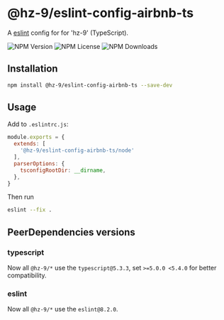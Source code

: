 # @hz-9/eslint-config-airbnb-ts

A [eslint] config for for 'hz-9' (TypeScript).

![NPM Version][npm-version-url] ![NPM License][npm-license-url] ![NPM Downloads][npm-downloads-url]

[eslint]: https://eslint.org/
[npm-version-url]: https://img.shields.io/npm/v/@hz-9/eslint-config-airbnb-ts
[npm-license-url]: https://img.shields.io/npm/l/@hz-9/eslint-config-airbnb-ts
[npm-downloads-url]: https://img.shields.io/npm/d18m/@hz-9/eslint-config-airbnb-ts

## Installation

``` bash
npm install @hz-9/eslint-config-airbnb-ts --save-dev
```

## Usage

Add to `.eslintrc.js`:

``` js
module.exports = {
  extends: [
    '@hz-9/eslint-config-airbnb-ts/node'
  ],
  parserOptions: {
    tsconfigRootDir: __dirname,
  },
}
```

Then run

``` bash
eslint --fix .
```

## PeerDependencies versions

### typescript

Now all `@hz-9/*` use the `typescript@5.3.3`, set `>=5.0.0 <5.4.0` for better compatibility.

### eslint

Now all `@hz-9/*` use the `eslint@8.2.0`.
